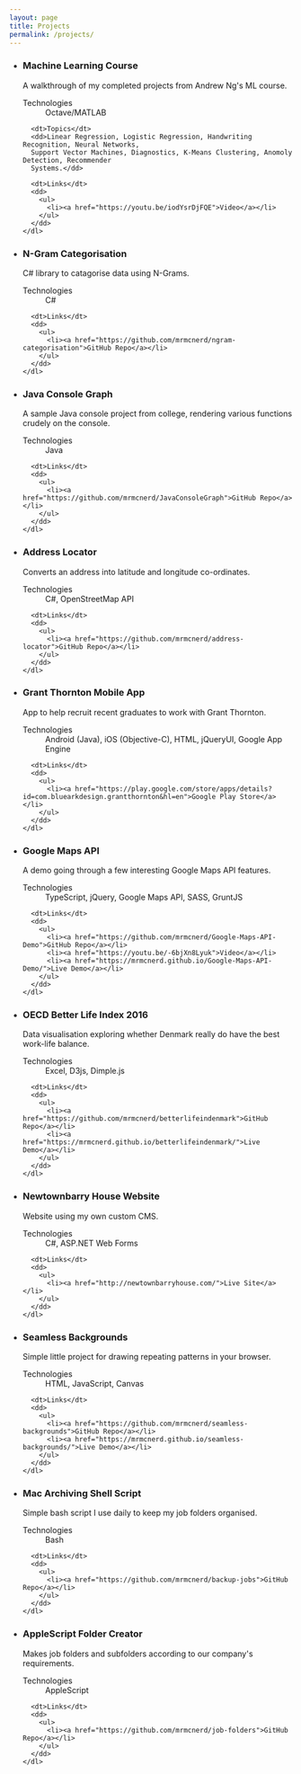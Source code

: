 ```yaml
---
layout: page
title: Projects
permalink: /projects/
---
```


<ul class="project-list">
  <li>
    <h3>Machine Learning Course</h3>
    <p>A walkthrough of my completed projects from Andrew Ng's ML course.</p>
    <dl>
      <dt>Technologies</dt>
      <dd>Octave/MATLAB</dd>

      <dt>Topics</dt>
      <dd>Linear Regression, Logistic Regression, Handwriting Recognition, Neural Networks,
      Support Vector Machines, Diagnostics, K-Means Clustering, Anomoly Detection, Recommender
      Systems.</dd>

      <dt>Links</dt>
      <dd>
        <ul>
          <li><a href="https://youtu.be/iodYsrDjFQE">Video</a></li>
        </ul>
      </dd>
    </dl>
  </li>

  <li>
    <h3>N-Gram Categorisation</h3>
    <p>C# library to catagorise data using N-Grams.</p>
    <dl>
      <dt>Technologies</dt>
      <dd>C#</dd>

      <dt>Links</dt>
      <dd>
        <ul>
          <li><a href="https://github.com/mrmcnerd/ngram-categorisation">GitHub Repo</a></li>
        </ul>
      </dd>
    </dl>
  </li>
  
  <li>
    <h3>Java Console Graph</h3>
    <p>A sample Java console project from college, rendering various functions crudely on the
      console.</p>
    <dl>
      <dt>Technologies</dt>
      <dd>Java</dd>

      <dt>Links</dt>
      <dd>
        <ul>
          <li><a href="https://github.com/mrmcnerd/JavaConsoleGraph">GitHub Repo</a></li>
        </ul>
      </dd>
    </dl>
  </li>

  <li>
    <h3>Address Locator</h3>
    <p>Converts an address into latitude and longitude co-ordinates.</p>
    <dl>
      <dt>Technologies</dt>
      <dd>C#, OpenStreetMap API</dd>

      <dt>Links</dt>
      <dd>
        <ul>
          <li><a href="https://github.com/mrmcnerd/address-locator">GitHub Repo</a></li>
        </ul>
      </dd>
    </dl>
  </li>

  <li>
    <h3>Grant Thornton Mobile App</h3>
    <p>App to help recruit recent graduates to work with Grant Thornton.</p>
    <dl>
      <dt>Technologies</dt>
      <dd>Android (Java), iOS (Objective-C), HTML, jQueryUI, Google App Engine</dd>

      <dt>Links</dt>
      <dd>
        <ul>
          <li><a href="https://play.google.com/store/apps/details?id=com.bluearkdesign.grantthornton&hl=en">Google Play Store</a></li>
        </ul>
      </dd>
    </dl>
  </li>

  <li>
    <h3>Google Maps API</h3>
    <p>A demo going through a few interesting Google Maps API features.</p>
    <dl>
      <dt>Technologies</dt>
      <dd>TypeScript, jQuery, Google Maps API, SASS, GruntJS</dd>

      <dt>Links</dt>
      <dd>
        <ul>
          <li><a href="https://github.com/mrmcnerd/Google-Maps-API-Demo">GitHub Repo</a></li>
          <li><a href="https://youtu.be/-6bjXn8Lyuk">Video</a></li>
          <li><a href="https://mrmcnerd.github.io/Google-Maps-API-Demo/">Live Demo</a></li>
        </ul>
      </dd>
    </dl>
  </li>

  <li>
    <h3>OECD Better Life Index 2016</h3>
    <p>Data visualisation exploring whether Denmark really do have the best work-life balance.</p>
    <dl>
      <dt>Technologies</dt>
      <dd>Excel, D3js, Dimple.js</dd>

      <dt>Links</dt>
      <dd>
        <ul>
          <li><a href="https://github.com/mrmcnerd/betterlifeindenmark">GitHub Repo</a></li>
          <li><a href="https://mrmcnerd.github.io/betterlifeindenmark/">Live Demo</a></li>
        </ul>
      </dd>
    </dl>
  </li>

  <li>
    <h3>Newtownbarry House Website</h3>
    <p>Website using my own custom CMS.</p>
    <dl>
      <dt>Technologies</dt>
      <dd>C#, ASP.NET Web Forms</dd>

      <dt>Links</dt>
      <dd>
        <ul>
          <li><a href="http://newtownbarryhouse.com/">Live Site</a></li>
        </ul>
      </dd>
    </dl>
  </li>

  <li>
    <h3>Seamless Backgrounds</h3>
    <p>Simple little project for drawing repeating patterns in your browser.</p>
    <dl>
      <dt>Technologies</dt>
      <dd>HTML, JavaScript, Canvas</dd>

      <dt>Links</dt>
      <dd>
        <ul>
          <li><a href="https://github.com/mrmcnerd/seamless-backgrounds">GitHub Repo</a></li>
          <li><a href="https://mrmcnerd.github.io/seamless-backgrounds/">Live Demo</a></li>
        </ul>
      </dd>
    </dl>
  </li>

  <li>
    <h3>Mac Archiving Shell Script</h3>
    <p>Simple bash script I use daily to keep my job folders organised.</p>
    <dl>
      <dt>Technologies</dt>
      <dd>Bash</dd>

      <dt>Links</dt>
      <dd>
        <ul>
          <li><a href="https://github.com/mrmcnerd/backup-jobs">GitHub Repo</a></li>
        </ul>
      </dd>
    </dl>
  </li>

  <li>
    <h3>AppleScript Folder Creator</h3>
    <p>Makes job folders and subfolders according to our company's requirements.</p>
    <dl>
      <dt>Technologies</dt>
      <dd>AppleScript</dd>

      <dt>Links</dt>
      <dd>
        <ul>
          <li><a href="https://github.com/mrmcnerd/job-folders">GitHub Repo</a></li>
        </ul>
      </dd>
    </dl>
  </li>
</ul>
